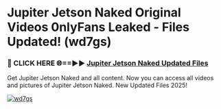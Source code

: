 # Jupiter Jetson Naked Original Videos 0nlyFans Leaked - Files Updated! (wd7gs)

<h3>🔴 CLICK HERE 🌐==►► <a href="https://tinyurl.com/yckcrads" rel="nofollow">Jupiter Jetson Naked Updated Files</a></h3>

Get Jupiter Jetson Naked and all content. Now you can access all videos and pictures of Jupiter Jetson Naked. New Updated Files 2025!

[![wd7gs](https://i.imgur.com/hpKpOFt.gif)](https://tinyurl.com/yckcrads)
